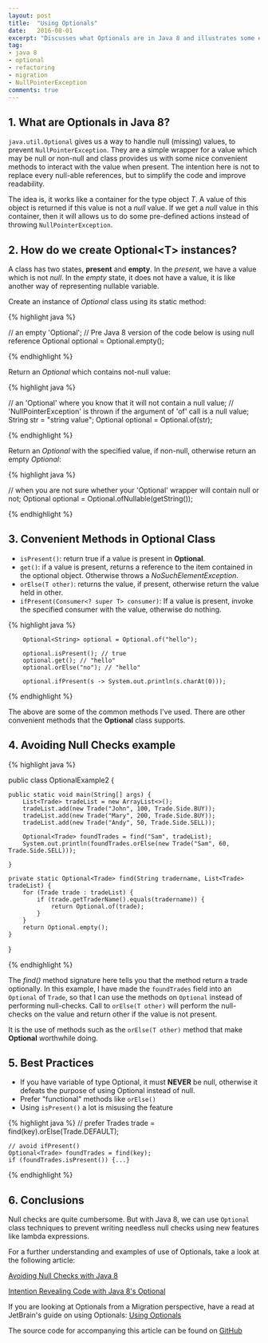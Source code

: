 ```yaml
---
layout: post
title:  "Using Optionals"
date:   2016-08-01
excerpt: "Discusses what Optionals are in Java 8 and illustrates some examples."
tag:
- java 8
- optional
- refactoring
- migration
- NullPointerException
comments: true
---
```


## 1. What are Optionals in Java 8?

`java.util.Optional` gives us a way to handle null (missing) values, to prevent `NullPointerException`. They are a simple wrapper
 for a value which may be null or non-null and class provides us with some nice convenient methods to interact with the value
 when present. The intention here is not to replace every null-able references, but to simplify the code and improve readability.

 The idea is, it works like a container for the type object *T*. A value of this object is returned if this value is not a
 *null* value. If we get a *null* value in this container, then it will allows us to do some pre-defined actions instead
 of throwing `NullPointerException`.

## 2. How do we create Optional&lt;T&gt; instances?

A class has two states, **present** and **empty**. In the *present*, we have a value which is not *null*. In the *empty* state,
it does not have a value, it is like another way of representing nullable variable.

Create an instance of *Optional* class using its static method:

{% highlight java %}

// an empty 'Optional';
// Pre Java 8 version of the code below is using null reference
Optional<String> optional = Optional.empty();

{% endhighlight %}

Return an *Optional* which contains not-null value:

{% highlight java %}

// an 'Optional' where you know that it will not contain a null value;
// 'NullPointerException' is thrown if the argument of 'of' call is a null value;
String str = "string value";
Optional<String> optional = Optional.of(str);

{% endhighlight %}

Return an *Optional* with the specified value, if non-null, otherwise return an empty *Optional*:

{% highlight java %}

// when you are not sure whether your 'Optional' wrapper will contain null or not;
Optional<String> optional = Optional.ofNullable(getString());

{% endhighlight %}

## 3. Convenient Methods in Optional Class

* `isPresent()`: return true if a value is present in **Optional**.
* `get()`: if a value is present, returns a reference to the item contained in the optional object. Otherwise throws a *NoSuchElementException*.
* `orElse(T other)`: returns the value, if present, otherwise return the value held in other.
* `ifPresent(Consumer<? super T> consumer)`: If a value is present, invoke the specified consumer with the value, otherwise do nothing.

{% highlight java %}

        Optional<String> optional = Optional.of("hello");

        optional.isPresent(); // true
        optional.get(); // "hello"
        optional.orElse("no"); // "hello"

        optional.ifPresent(s -> System.out.println(s.charAt(0)));

{% endhighlight %}

The above are some of the common methods I've used. There are other convenient methods that the **Optional** class supports.


## 4. Avoiding Null Checks example

{% highlight java %}

  public class OptionalExample2 {

    public static void main(String[] args) {
        List<Trade> tradeList = new ArrayList<>();
        tradeList.add(new Trade("John", 100, Trade.Side.BUY));
        tradeList.add(new Trade("Mary", 200, Trade.Side.BUY));
        tradeList.add(new Trade("Andy", 50, Trade.Side.SELL));

        Optional<Trade> foundTrades = find("Sam", tradeList);
        System.out.println(foundTrades.orElse(new Trade("Sam", 60, Trade.Side.SELL)));

    }

    private static Optional<Trade> find(String tradername, List<Trade> tradeList) {
        for (Trade trade : tradeList) {
            if (trade.getTraderName().equals(tradername)) {
                return Optional.of(trade);
            }
        }
        return Optional.empty();
    }
}

{% endhighlight %}

The *find()* method signature here tells you that the method return a trade optionally. In this example, I have made the
`foundTrades` field into an `Optional` of `Trade`, so that I can use the methods on `Optional` instead of performing
null-checks. Call to `orElse(T other)` will perform the null-checks on the value and return other if the value is not
present.

It is the use of methods such as the `orElse(T other)` method that make **Optional** worthwhile doing.

## 5. Best Practices

* If you have variable of type Optional, it must **NEVER** be null, otherwise it defeats the purpose of using Optional instead of null. 
* Prefer "functional" methods like `orElse()`
* Using `isPresent()` a lot is misusing the feature

{% highlight java %}
    // prefer
    Trades trade = find(key).orElse(Trade.DEFAULT);
    
    // avoid ifPresent()
    Optional<Trade> foundTrades = find(key);
    if (foundTrades.isPresent()) {...}

{% endhighlight %}

## 6. Conclusions

Null checks are quite cumbersome. But with Java 8, we can use `Optional` class techniques to prevent writing needless
 null checks using new features like lambda expressions.

 For a further understanding and examples of use of Optionals, take a look at the following article:

 [Avoiding Null Checks with Java 8](http://winterbe.com/posts/2015/03/15/avoid-null-checks-in-java/)

 [Intention Revealing Code with Java 8's Optional](http://blog.codefx.org/techniques/intention-revealing-code-java-8-optional/)

 If you are looking at Optionals from a Migration perspective, have a read at JetBrain's guide on using Optionals:
  [Using Optionals](https://www.jetbrains.com/help/idea/2016.1/tutorial-migrating-to-java-8.html#d355044e686)


The source code for accompanying this article can be found on [GitHub](https://github.com/mahadyhasan/tutorials/tree/master/core-java8)

